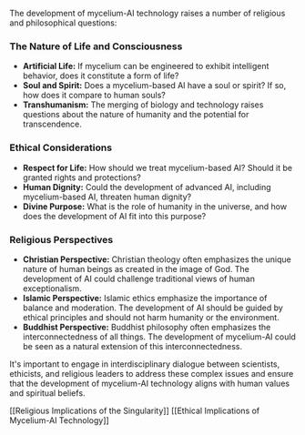 
The development of mycelium-AI technology raises a number of religious and philosophical questions:

### The Nature of Life and Consciousness

- **Artificial Life:** If mycelium can be engineered to exhibit intelligent behavior, does it constitute a form of life?
- **Soul and Spirit:** Does a mycelium-based AI have a soul or spirit? If so, how does it compare to human souls?
- **Transhumanism:** The merging of biology and technology raises questions about the nature of humanity and the potential for transcendence.

### Ethical Considerations

- **Respect for Life:** How should we treat mycelium-based AI? Should it be granted rights and protections?
- **Human Dignity:** Could the development of advanced AI, including mycelium-based AI, threaten human dignity?
- **Divine Purpose:** What is the role of humanity in the universe, and how does the development of AI fit into this purpose?

### Religious Perspectives

- **Christian Perspective:** Christian theology often emphasizes the unique nature of human beings as created in the image of God. The development of AI could challenge traditional views of human exceptionalism.
- **Islamic Perspective:** Islamic ethics emphasize the importance of balance and moderation. The development of AI should be guided by ethical principles and should not harm humanity or the environment.
- **Buddhist Perspective:** Buddhist philosophy often emphasizes the interconnectedness of all things. The development of mycelium-AI could be seen as a natural extension of this interconnectedness.

It's important to engage in interdisciplinary dialogue between scientists, ethicists, and religious leaders to address these complex issues and ensure that the development of mycelium-AI technology aligns with human values and spiritual beliefs.

[[Religious Implications of the Singularity]]
[[Ethical Implications of Mycelium-AI Technology]]
